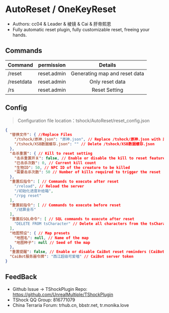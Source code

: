 # AutoReset / OneKeyReset

- Authors: cc04 & Leader & 棱镜 & Cai & 肝帝熙恩
- Fully automatic reset plugin, fully customizable reset, freeing your hands.

## Commands

| Command     | permission |            Details            |
|-------------| :-----------------: |:-----------------------------:|
| /reset	     | reset.admin      | Generating map and reset data |
| /resetdata	 | reset.admin      |        Only reset data        |
| /rs	        | reset.admin      |         Reset Setting         |


## Config
> Configuration file location：tshock/AutoReset/reset_config.json
```json
{
  "替换文件": { //Replace Files
    "/tshock/原神.json": "原神.json", // Replace /tshock/原神.json with 原神.json
    "/tshock/XSB数据缓存.json": "" // Delete /tshock/XSB数据缓存.json
  },
  "击杀重置": { // Kill to reset setting
    "击杀重置开关": false, // Enable or disable the kill to reset feature
    "已击杀次数": 0, // Current kill count
    "生物ID": 50, // NPC ID of the creature to be killed
    "需要击杀次数": 50 // Number of kills required to trigger the reset
  },
  "重置后指令": [ // Commands to execute after reset
    "/reload", // Reload the server
    "/初始化进度补给箱", 
    "/rpg reset"
  ],
  "重置前指令": [ // Commands to execute before reset
    "/结算金币" 
  ],
  "重置后SQL命令": [ // SQL commands to execute after reset
    "DELETE FROM tsCharacter" // Delete all characters from the tsCharacter table
  ],
  "地图预设": { // Map presets
    "地图名": null, // Name of the map
    "地图种子": null // Seed of the map
  },
  "重置提醒": false, // Enable or disable CaiBot reset reminders (CaiBot is a QQ Group BOT)
  "CaiBot服务器令牌": "西江超级可爱喵" // CaiBot server token
}
```

## FeedBack
- Github Issue -> TShockPlugin Repo: https://github.com/UnrealMultiple/TShockPlugin
- TShock QQ Group: 816771079
- China Terraria Forum: trhub.cn, bbstr.net, tr.monika.love
